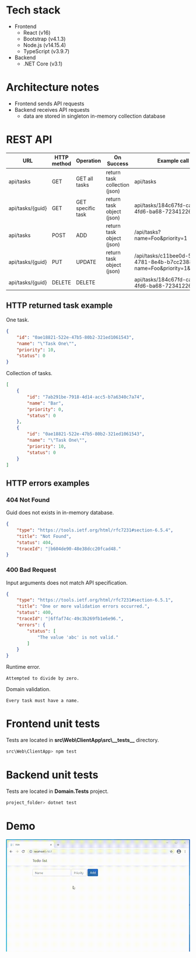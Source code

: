 # Tech stack
- Frontend
  - React (v16)
  - Bootstrap (v4.1.3)
  - Node.js (v14.15.4)
  - TypeScript (v3.9.7)
- Backend
  - .NET Core (v3.1) 

# Architecture notes
- Frontend sends API requests
- Backend receives API requests
  - data are stored in singleton in-memory collection database 
  
# REST API

| URL | HTTP method | Operation | On Success | Example call
| ------ | ------ | ------ | ----- | ----- |
| api/tasks | GET | GET all tasks | return task collection (json)  | api/tasks
| api/tasks/{guid} | GET | GET specific task | return task object (json) | api/tasks/184c67fd-cabd-4fd6-ba68-72341226fb19
| api/tasks | POST | ADD | return task object (json) | /api/tasks?name=Foo&priority=1
| api/tasks/{guid} | PUT | UPDATE | return task object (json) | /api/tasks/c11bee0d-5504-4781-8e4b-b7cc2388e9e5?name=Foo&priority=1&status=1
| api/tasks/{guid} | DELETE | DELETE | | api/tasks/184c67fd-cabd-4fd6-ba68-72341226fb19

## HTTP returned task example
One task.
```json
{
    "id": "0ae18821-522e-47b5-80b2-321ed1061543",
    "name": "\"Task One\"",
    "priority": 10,
    "status": 0
}
```

Collection of tasks.
```json
[
    {
        "id": "7ab291be-7918-4d14-acc5-b7a6340c7a74",
        "name": "Bar",
        "priority": 0,
        "status": 0
    },
    {
        "id": "0ae18821-522e-47b5-80b2-321ed1061543",
        "name": "\"Task One\"",
        "priority": 10,
        "status": 0
    }
]
```
## HTTP errors examples

### 404 Not Found
Guid does not exists in in-memory database.
```json
{
    "type": "https://tools.ietf.org/html/rfc7231#section-6.5.4",
    "title": "Not Found",
    "status": 404,
    "traceId": "|b604de90-48e38dcc20fcad48."
}
```
### 400 Bad Request

Input arguments does not match API specification.
```json
{
    "type": "https://tools.ietf.org/html/rfc7231#section-6.5.1",
    "title": "One or more validation errors occurred.",
    "status": 400,
    "traceId": "|6ffaf74c-49c3b269fb1e6e96.",
    "errors": {
        "status": [
            "The value 'abc' is not valid."
        ]
    }
}
```

Runtime error.
```
Attempted to divide by zero.
```
Domain validation.
```
Every task must have a name.
```
# Frontend unit tests
Tests are located in **src\Web\ClientApp\src\\_\_tests\_\_** directory.
```sh
src\Web\ClientApp> npm test
```

# Backend unit tests
Tests are located in **Domain.Tests** project.
```sh
project_folder> dotnet test
```

# Demo

![](app-demo.gif)